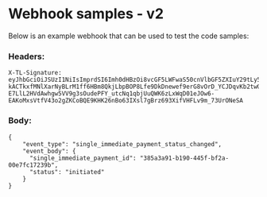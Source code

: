 # Webhook samples - v2

Below is an example webhook that can be used to test the code samples:

### Headers:

```
X-TL-Signature: eyJhbGciOiJSUzI1NiIsImprdSI6Imh0dHBzOi8vcGF5LWFwaS50cnVlbGF5ZXIuY29tLy53ZWxsLWtub3duL2p3a3MuanNvbiIsImtpZCI6IjdkMDAwMjgzLTE2OWYtNGI5YS04MzYwLWQyOGIwNjYxNWU4NyIsImlhdCI6MTYwOTc4MTU5NH0..TeLygfRfisnBXjFc3yBNt0sXMOrZ8Vog1dbO_jGyfqa8qw-kACTkxfMNlXarNyBLrM1ff6HBm8QkjLbpBOP8Lfe9DkDnewef9erG8vOrD_YCJDqvKb2twQfRso3ZtUtQJ39NjXEsvfnO4lUzrqHbvIcn6tpLI1JU95293tJHQpj5Uam4onMtF4aIlJs5R_NDBFEDPr6oUiPCE75iY7_tTdeBK-E7LlL2HVdAwhgw5VV9g3sOudePFY_utcNq1qbjUuQWK6zLxWqD01eJOw6-EAKoMxsVtfV43o2gZKCoBQE9KHK26nBo63IXsl7gBrz693XifVHFLv9m_73UrONeSA
```

### Body:

```
{
    "event_type": "single_immediate_payment_status_changed",
    "event_body": {
      "single_immediate_payment_id": "385a3a91-b190-445f-bf2a-00e7fc17239b",
      "status": "initiated"
    }
}
```

